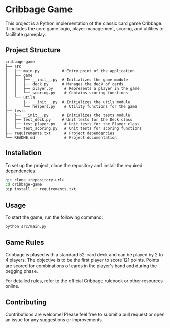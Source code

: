 # Cribbage Game

This project is a Python implementation of the classic card game Cribbage. It includes the core game logic, player management, scoring, and utilities to facilitate gameplay.

## Project Structure

```
cribbage-game
├── src
│   ├── main.py          # Entry point of the application
│   ├── game
│   │   ├── __init__.py  # Initializes the game module
│   │   ├── deck.py      # Manages the deck of cards
│   │   ├── player.py     # Represents a player in the game
│   │   └── scoring.py    # Contains scoring functions
│   └── utils
│       ├── __init__.py  # Initializes the utils module
│       └── helpers.py    # Utility functions for the game
├── tests
│   ├── __init__.py      # Initializes the tests module
│   ├── test_deck.py     # Unit tests for the Deck class
│   ├── test_player.py    # Unit tests for the Player class
│   └── test_scoring.py   # Unit tests for scoring functions
├── requirements.txt      # Project dependencies
└── README.md             # Project documentation
```

## Installation

To set up the project, clone the repository and install the required dependencies:

```bash
git clone <repository-url>
cd cribbage-game
pip install -r requirements.txt
```

## Usage

To start the game, run the following command:

```bash
python src/main.py
```

## Game Rules

Cribbage is played with a standard 52-card deck and can be played by 2 to 4 players. The objective is to be the first player to score 121 points. Points are scored for combinations of cards in the player's hand and during the pegging phase.

For detailed rules, refer to the official Cribbage rulebook or other resources online.

## Contributing

Contributions are welcome! Please feel free to submit a pull request or open an issue for any suggestions or improvements.